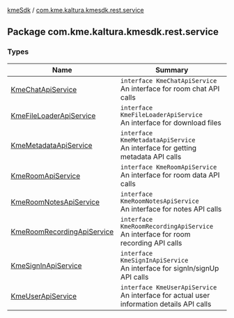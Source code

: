 [kmeSdk](../index.md) / [com.kme.kaltura.kmesdk.rest.service](./index.md)

## Package com.kme.kaltura.kmesdk.rest.service

### Types

| Name | Summary |
|---|---|
| [KmeChatApiService](-kme-chat-api-service/index.md) | `interface KmeChatApiService`<br>An interface for room chat API calls |
| [KmeFileLoaderApiService](-kme-file-loader-api-service/index.md) | `interface KmeFileLoaderApiService`<br>An interface for download files |
| [KmeMetadataApiService](-kme-metadata-api-service/index.md) | `interface KmeMetadataApiService`<br>An interface for getting metadata API calls |
| [KmeRoomApiService](-kme-room-api-service/index.md) | `interface KmeRoomApiService`<br>An interface for room data API calls |
| [KmeRoomNotesApiService](-kme-room-notes-api-service/index.md) | `interface KmeRoomNotesApiService`<br>An interface for notes API calls |
| [KmeRoomRecordingApiService](-kme-room-recording-api-service/index.md) | `interface KmeRoomRecordingApiService`<br>An interface for room recording API calls |
| [KmeSignInApiService](-kme-sign-in-api-service/index.md) | `interface KmeSignInApiService`<br>An interface for signIn/signUp API calls |
| [KmeUserApiService](-kme-user-api-service/index.md) | `interface KmeUserApiService`<br>An interface for actual user information details API calls |
